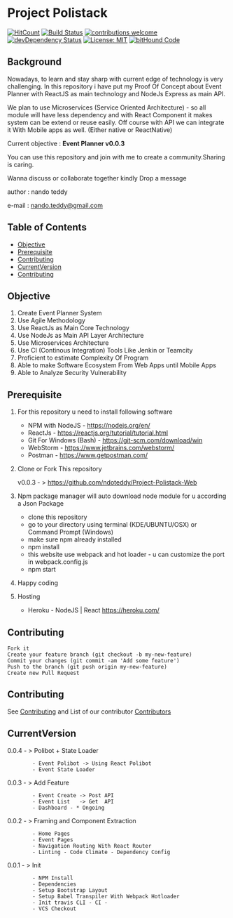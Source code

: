 # Project Polistack


[![HitCount](http://hits.dwyl.io/ndoteddy/https://github.com/ndoteddy/Project-Polistack-Web.git.svg)](http://hits.dwyl.io/ndoteddy/https://github.com/ndoteddy/Project-Polistack-Web.git) [![Build Status](https://travis-ci.org/ndoteddy/Project-Polistack-Web.svg?branch=master)](https://travis-ci.org/ndoteddy/Project-Polistack-Web) [![contributions welcome](https://img.shields.io/badge/contributions-welcome-brightgreen.svg?style=flat)](https://github.com/ndoteddy/Project-Polistack-Web/issues) [![devDependency Status](https://david-dm.org/ndoteddy/Project-Polistack-Web.svg)](https://david-dm.org/ndoteddy/Project-Polistack-Web) [![License: MIT](https://img.shields.io/badge/License-MIT-yellow.svg)](https://opensource.org/licenses/MIT) [![bitHound Code](https://www.bithound.io/github/ndoteddy/Project-Polistack-Web/badges/code.svg)](https://www.bithound.io/github/ndoteddy/Project-Polistack-Web)

## Background
Nowadays, to learn and stay sharp with current edge of technology is very challenging.
In this repository i have put my Proof Of Concept about Event Planner
with ReactJS as main technology and NodeJs Express as main API. 

We plan to use Microservices (Service Oriented Architecture) - so all module 
will have less dependency and with React Component it makes system can be extend or reuse easily.
Off course with API we can integrate it With Mobile apps as well. (Either native or ReactNative) 

Current objective : **Event Planner v0.0.3**

You can use this repository and join with me to create a community.Sharing is caring.

Wanna discuss or collaborate together kindly Drop a message 

author : nando teddy

e-mail : nando.teddy@gmail.com

## Table of Contents
* [Objective](#objective)
* [Prerequisite](#prerequisite)
* [Contributing](#contributing)
* [CurrentVersion](#currentversion)
* [Contributing](#Contributing)

## Objective

1. Create Event Planner System
2. Use Agile Methodology
3. Use ReactJs as Main Core Technology
4. Use NodeJs as Main API Layer Architecture
5. Use Microservices Architecture
6. Use CI (Continous Integration) Tools Like Jenkin or Teamcity
7. Proficient to estimate Complexity Of Program
8. Able to make Software Ecosystem From Web Apps until Mobile Apps
9. Able to Analyze Security Vulnerability
    

## Prerequisite

1.  For this repository u need to install following software 
    - NPM with NodeJS - https://nodejs.org/en/    
    - ReactJs - https://reactjs.org/tutorial/tutorial.html
    - Git For Windows (Bash) - https://git-scm.com/download/win
    - WebStorm - https://www.jetbrains.com/webstorm/    
    - Postman - https://www.getpostman.com/
    
2. Clone or Fork This repository


    v0.0.3 - > https://github.com/ndoteddy/Project-Polistack-Web
    

    
3.  Npm package manager will auto download node module for u according a Json Package
     - clone this repository
     - go to your directory using terminal (KDE/UBUNTU/OSX) or Command Prompt (Windows) 
     - make sure npm already installed
     - npm install
     - this website use webpack and hot loader - u can customize the port in webpack.config.js     
     - npm start
     
4. Happy coding

5. Hosting    
    - Heroku - NodeJS | React https://heroku.com/
    
## Contributing
    Fork it
    Create your feature branch (git checkout -b my-new-feature)
    Commit your changes (git commit -am 'Add some feature')
    Push to the branch (git push origin my-new-feature)
    Create new Pull Request

    
## Contributing
See [Contributing](CONTRIBUTING.md) and 
List of our contributor [Contributors](https://github.com/ndoteddy/Project-Polistack-Web/graphs/contributors)

   
## CurrentVersion

0.0.4 - > Polibot + State Loader
            
            - Event Polibot -> Using React Polibot 
            - Event State Loader
            
0.0.3 - > Add Feature
            
            - Event Create -> Post API 
            - Event List   -> Get  API
            - Dashboard - * Ongoing
          
0.0.2 - > Framing and Component Extraction
            
            - Home Pages
            - Event Pages
            - Navigation Routing With React Router
            - Linting - Code Climate - Dependency Config
          

0.0.1 - > Init
            
            - NPM Install
            - Dependencies
            - Setup Bootstrap Layout
            - Setup Babel Transpiler With Webpack Hotloader
            - Init travis CLI - CI -
            - VCS Checkout 
          



